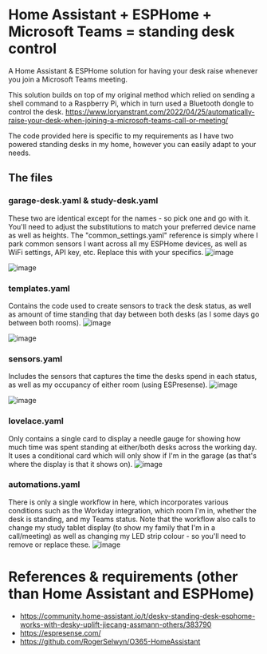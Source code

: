 # Home Assistant + ESPHome + Microsoft Teams = standing desk control

A Home Assistant &amp; ESPHome solution for having your desk raise whenever you join a Microsoft Teams meeting.

This solution builds on top of my original method which relied on sending a shell command to a Raspberry Pi, which in turn used a Bluetooth dongle to control the desk.
https://www.loryanstrant.com/2022/04/25/automatically-raise-your-desk-when-joining-a-microsoft-teams-call-or-meeting/

The code provided here is specific to my requirements as I have two powered standing desks in my home, however you can easily adapt to your needs.


## The files

### garage-desk.yaml & study-desk.yaml
These two are identical except for the names - so pick one and go with it.
You'll need to adjust the substitutions to match your preferred device name as well as heights.
The "common_settings.yaml" reference is simply where I park common sensors I want across all my ESPHome devices, as well as WiFi settings, API key, etc. Replace this with your specifics.
![image](https://user-images.githubusercontent.com/51473494/216590332-658c9f82-ef78-4619-b80f-28f005d33bfd.png)

![image](https://user-images.githubusercontent.com/51473494/216590552-1c7de17b-3b3c-4a57-bfa8-a93f8fbf6678.png)


### templates.yaml
Contains the code used to create sensors to track the desk status, as well as amount of time standing that day between both desks (as I some days go between both rooms).
![image](https://user-images.githubusercontent.com/51473494/216590910-e14340ee-c67f-49f9-b743-cbf2324179de.png)

![image](https://user-images.githubusercontent.com/51473494/216591141-41954ffb-d02c-416b-9672-f7afae2a9f53.png)


### sensors.yaml
Includes the sensors that captures the time the desks spend in each status, as well as my occupancy of either room (using ESPresense).
![image](https://user-images.githubusercontent.com/51473494/216590762-17ab6857-a2fd-43b1-91cc-0dfb82014fc8.png)

![image](https://user-images.githubusercontent.com/51473494/216590856-36b72463-f52b-40de-a57c-a81c966ae0bc.png)



### lovelace.yaml
Only contains a single card to display a needle gauge for showing how much time was spent standing at either/both desks across the working day.
It uses a conditional card which will only show if I'm in the garage (as that's where the display is that it shows on).
![image](https://user-images.githubusercontent.com/51473494/216589490-cecfc52f-acf9-45c0-9bc2-709e0cee865b.png)


### automations.yaml
There is only a single workflow in here, which incorporates various conditions such as the Workday integration, which room I'm in, whether the desk is standing, and my Teams status.
Note that the workflow also calls to change my study tablet display (to show my family that I'm in a call/meeting) as well as changing my LED strip colour - so you'll need to remove or replace these.
![image](https://user-images.githubusercontent.com/51473494/216589895-9e7c4c5a-9fd2-4562-badd-3114801ff400.png)




# References & requirements (other than Home Assistant and ESPHome)
- https://community.home-assistant.io/t/desky-standing-desk-esphome-works-with-desky-uplift-jiecang-assmann-others/383790
- https://espresense.com/
- https://github.com/RogerSelwyn/O365-HomeAssistant
